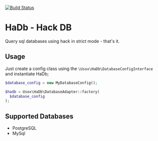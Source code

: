 [![Build Status](https://travis-ci.org/usox/hadb.svg?branch=master)](https://travis-ci.org/usox/hadb)

HaDb - Hack DB
==============

Query sql databases using hack in strict mode - that's it.

Usage
-----

Just create a config class using the `\Usox\HaDb\DatabaseConfigInterface` and
instantiate HaDb;

```php
$database_config = new MyDatabaseConfig();

$hadb = Usox\HaDb\DatabaseAdapter::factory(
  $database_config
);
```

Supported Databases
-------------------

* PostgreSQL
* MySql
